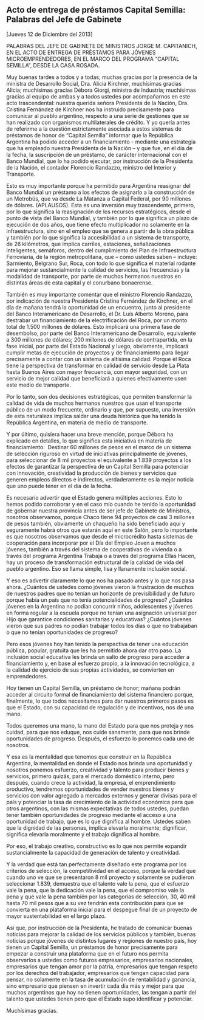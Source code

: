 Acto de entrega de préstamos Capital Semilla: Palabras del Jefe de Gabinete
---------------------------------------------------------------------------

[Jueves 12 de Diciembre del 2013]

PALABRAS DEL JEFE DE GABINETE DE MINISTROS JORGE M. CAPITANICH, EN EL
ACTO DE ENTREGA DE PRÉSTAMOS PARA JÓVENES MICROEMPRENDEDORES, EN EL
MARCO DEL PROGRAMA “CAPITAL SEMILLA”, DESDE LA CASA ROSADA.

Muy buenas tardes a todos y a todas; muchas gracias por la presencia de
la ministra de Desarrollo Social, Dra. Alicia Kirchner, muchísimas
gracias Alicia; muchísimas gracias Débora Giorgi, ministra de Industria;
muchísimas gracias al equipo de ambas y a todos ustedes por acompañarnos
en este acto trascendental: nuestra querida señora Presidenta de la
Nación, Dra. Cristina Fernández de Kirchner nos ha instruido
precisamente para comunicar al pueblo argentino, respecto a una serie de
gestiones que se han realizado con organismos multilaterales de crédito.
Y yo quería antes de referirme a la cuestión estrictamente asociada a
estos sistemas de préstamos de honor de “Capital Semilla” informar que
la República Argentina ha podido acceder a un financiamiento - mediante
una estrategia que ha empleado nuestra Presidenta de la Nación – y que
fue, en el día de la fecha, la suscripción de un préstamo, de carácter
internacional con el Banco Mundial, que lo ha podido ejecutar, por
instrucción de la Presidenta de la Nación, el contador Florencio
Randazzo, ministro del Interior y Transporte.

Esto es muy importante porque ha permitido para Argentina reasignar del
Banco Mundial un préstamo a los efectos de asignarlo a la construcción
de un Metrobús, que va desde La Matanza a Capital Federal, por 90
millones de dólares. (APLAUSOS). Esta es una inversión muy trascendente,
primero, por lo que significa la reasignación de los recursos
estratégicos, desde el punto de vista del Banco Mundial, y también por
lo que significa un plazo de ejecución de dos años, que tiene efecto
multiplicador no solamente en la infraestructura, sino en el empleo que
se genera a partir de la obra pública y también por lo que significa la
accesibilidad a un sistema de transporte, de 26 kilómetros, que implica
carriles, estaciones, señalizaciones inteligentes, semáforos, dentro del
cumplimiento del Plan de Infraestructura Ferroviaria, de la región
metropolitana, que – como ustedes saben – incluye: Sarmiento, Belgrano
Sur, Roca, con todo lo que significa el material rodante para mejorar
sustancialmente la calidad de servicios, las frecuencias y la modalidad
de transporte, por parte de muchos hermanos nuestros en distintas áreas
de esta capital y el conurbano bonaerense.

También es muy importante comentar que el ministro Florencio Randazzo,
por indicación de nuestra Presidenta Cristina Fernández de Kirchner, en
el día de mañana tendrá la oportunidad de un encuentro, junto al
presidente del Banco Interamericano de Desarrollo, el Dr. Luís Alberto
Moreno, para destrabar un financiamiento de la electrificación del Roca,
por un monto total de 1.500 millones de dólares. Esto implicará una
primera fase de desembolso, por parte del Banco Interamericano de
Desarrollo, equivalente a 300 millones de dólares; 200 millones de
dólares de contrapartida, en la fase inicial, por parte del Estado
Nacional y luego, obviamente, implicará cumplir metas de ejecución de
proyectos y de financiamiento para llegar precisamente a contar con un
sistema de altísima calidad. Porque el Roca tiene la perspectiva de
transformar en calidad de servicio desde La Plata hasta Buenos Aires con
mayor frecuencia, con mayor seguridad, con un servicio de mejor calidad
que beneficiará a quienes efectivamente usen este medio de transporte.

Por lo tanto, son dos decisiones estratégicas, que permiten transformar
la calidad de vida de muchos hermanos nuestros que usan el transporte
público de un modo frecuente, ordinario y que, por supuesto, una
inversión de esta naturaleza implica saldar una deuda histórica que ha
tenido la República Argentina, en materia de medio de transporte.

Y por último, quisiera hacer una breve mención, porque Débora ha
explicado en detalles, lo que significa esta iniciativa en materia de
financiamiento:  Destinar 60 millones de pesos en el marco de un sistema
de selección riguroso en virtud de iniciativas principalmente de
jóvenes, para seleccionar de 8 mil proyectos el equivalente a 1.839
proyectos a los efectos de garantizar la perspectiva de un Capital
Semilla para potenciar con innovación, creatividad la producción de
bienes y servicios que generen empleos directos e indirectos,
verdaderamente es la mejor noticia que uno puede tener en el día de la
fecha.

Es necesario advertir que el Estado genera múltiples acciones. Esto lo
hemos podido corroborar y en el caso mío cuando he tenido la oportunidad
de gobernar nuestra provincia antes de ser jefe de Gabinete de
Ministros, nosotros observamos, porque Chaco tiene 94 proyectos de casi
3 millones de pesos también, obviamente un chaqueño ha sido beneficiado
aquí y seguramente habrá otros que estarán aquí en este Salón, pero lo
importante es que nosotros observamos que desde el microcrédito hasta
sistemas de cooperación para incorporar por el Día del Empleo Joven a
muchos jóvenes, también a través del sistema de cooperativas de vivienda
o a través del programa Argentina Trabaja o a través del programa Ellas
Hacen, hay un proceso de transformación estructural de la calidad de
vida del pueblo argentino. Eso se llama simple, lisa y llanamente
inclusión social.

Y eso es advertir claramente lo que nos ha pasado antes y lo que nos
pasa ahora. ¿Cuántos de ustedes como jóvenes vieron la frustración de
muchos de nuestros padres que no tenían un horizonte de previsibilidad y
de futuro porque había un país que no tenía potencialidades de progreso?
¿Cuántos jóvenes en la Argentina no podían concurrir niños, adolescentes
y jóvenes en forma regular a la escuela porque no tenían una asignación
universal por Hijo que garantice condiciones sanitarias y educativas?
¿Cuántos jóvenes vieron que sus padres no podían trabajar todos los días
o que no trabajaban o que no tenían oportunidades de progreso?

Pero esos jóvenes hoy han tenido la perspectiva de tener una educación
pública, popular, gratuita que les ha permitido ahora dar otro paso. La
inclusión social educativa les brinda un salto de progreso para acceder
a financiamiento y, en base al esfuerzo propio, a la innovación
tecnológica, a la calidad de ejercicio de sus propias actividades, se
convierten en emprendedores.

Hoy tienen un Capital Semilla, un préstamo de honor; mañana podrán
acceder al circuito formal de financiamiento del sistema financiero
porque, finalmente, lo que todos necesitamos para dar nuestros primeros
pasos es que el Estado, con su capacidad de regulación y de incentivos,
nos dé una mano.

Todos queremos una mano, la mano del Estado para que nos proteja y nos
cuidad, para que nos eduque, nos cuide sanamente, para que nos brinde
oportunidades de progreso. Después, el esfuerzo lo ponemos cada uno de
nosotros.

Y esa es la mentalidad que tenemos que construir en la República
Argentina, la mentalidad en donde el Estado nos brinda una oportunidad y
nosotros ponemos esfuerzo, creatividad y talento para producir bienes y
servicios, primero quizás, para el mercado doméstico interno, pero
después, cuando crece la actividad, la empresa, el emprendimiento
productivo, tendremos oportunidades de vender nuestros bienes y
servicios con valor agregado a mercados externos y generar divisas para
el país y potenciar la tasa de crecimiento de la actividad económica
para que otros argentinos, con las mismas expectativas de todos ustedes,
puedan tener también oportunidades de progreso mediante el acceso a una
oportunidad de trabajo, que es lo que dignifica al hombre. Ustedes saben
que la dignidad de las personas, implica elevarla moralmente;
dignificar, significa elevarla moralmente y el trabajo dignifica al
hombre.

Por eso, el trabajo creativo, constructivo es lo que nos permite
expandir sustancialmente la capacidad de generación de talento y
creatividad.

Y la verdad que está tan perfectamente diseñado este programa por los
criterios de selección, la competitividad en el acceso, porque la verdad
que cuando uno ve que se presentaron 8 mil proyecto y solamente se
pudieron seleccionar 1.839, demuestra que el talento vale la pena, que
el esfuerzo vale la pena, que la dedicación vale la pena, que el
compromiso vale la pena y que vale la pena también por las categorías de
selección, 30, 40 mil hasta 70 mil pesos que a su vez tendrán esta
contribución para que se convierta en una plataforma inicial para el
despegue final de un proyecto de mayor sustentabilidad en el largo
plazo.

Así que, por instrucción de la Presidenta, he tratado de comunicar
buenas noticias para mejorar la calidad de los servicios públicos y
también, buenas noticias porque jóvenes de distintos lugares y regiones
de nuestro país, hoy tienen un Capital Semilla, un préstamos de honor
precisamente para empezar a construir una plataforma que en el futuro
nos permita observarlos a ustedes como futuros empresarios, empresarios
nacionales, empresarios que tengan amor por la patria, empresarios que
tengan respeto por los derechos del trabajador, empresarios que tengan
capacidad para pensar, no solamente en la tasa de acumulación de
rentabilidad y ganancia, sino empresario que piensen en invertir cada
día más y mejor para que muchos argentinos que hoy no tienen
oportunidades, las tengan a partir del talento que ustedes tienen pero
que el Estado supo identificar y potenciar.

Muchísimas gracias. 
